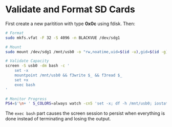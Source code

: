 # Validate and Format SD Cards

First create a new paritition with type **0x0c** using fdisk. Then:

```bash
# Format
sudo mkfs.vfat -F 32 -S 4096 -n BLACKVUE /dev/sdg1

# Mount
sudo mount /dev/sdg1 /mnt/usb0 -o "rw,noatime,uid=$(id -u),gid=$(id -g)"

# Validate Capacity
screen -S usb0 -dm bash -c '
    set -x
    mountpoint /mnt/usb0 && f3write $_ && f3read $_
    set +x
    exec bash
'

# Monitor Progress
PS4=$'\n+ ' S_COLORS=always watch -cn5 'set -x; df -h /mnt/usb0; iostat -m -y -p /dev/sdg 1 1; ps ux |grep -v grep |grep f3'
```

The `exec bash` part causes the screen session to persist when everything is done instead of terminating and losing the
output.
